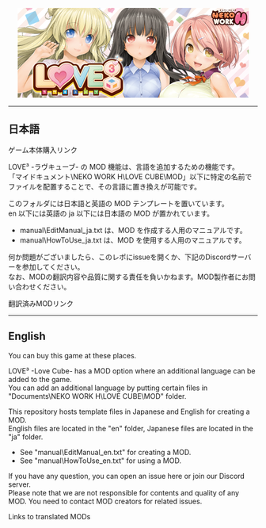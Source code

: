 <p align="center">
  <a href="http://nekowork.com/h/"><img src="https://github.com/amanitan/lovecube-translation/raw/master/manual/img/banner.png"></a>
</p>

---
## 日本語

ゲーム本体購入リンク  

LOVE³ -ラヴキューブ- の MOD 機能は、言語を追加するための機能です。  
「マイドキュメント\NEKO WORK H\LOVE CUBE\MOD」以下に特定の名前でファイルを配置することで、その言語に置き換えが可能です。

このフォルダには日本語と英語の MOD テンプレートを置いています。  
en 以下には英語の ja 以下には日本語の MOD が置かれています。

* manual\EditManual_ja.txt は、MOD を作成する人用のマニュアルです。
* manual\HowToUse_ja.txt は、MOD を使用する人用のマニュアルです。

何か問題がございましたら、このレポにissueを開くか、下記のDiscordサーバーを参加してください。  
なお、MODの翻訳内容や品質に関する責任を負いかねます。MOD製作者にお問い合わせください。

翻訳済みMODリンク

---

## English

You can buy this game at these places.  

LOVE³ -Love Cube- has a MOD option where an additional language can be added to the game.  
You can add an additional language by putting certain files in "Documents\NEKO WORK H\LOVE CUBE\MOD" folder.

This repository hosts template files in Japanese and English for creating a MOD.  
English files are located in the "en" folder, Japanese files are located in the "ja" folder.

* See "manual\EditManual_en.txt" for creating a MOD.
* See "manual\HowToUse_en.txt" for using a MOD.

If you have any question, you can open an issue here or join our Discord server.  
Please note that we are not responsible for contents and quality of any MOD. You need to contact MOD creators for related issues.

Links to translated MODs